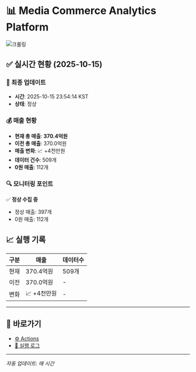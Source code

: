 # 📊 Media Commerce Analytics Platform

![크롤링](https://img.shields.io/badge/크롤링-정상-green)

## ✅ 실시간 현황 (2025-10-15)

### 📍 최종 업데이트
- **시간**: 2025-10-15 23:54:14 KST
- **상태**: 정상

### 💰 매출 현황
- **현재 총 매출**: **370.4억원**
- **이전 총 매출**: 370.0억원
- **매출 변화**: 📈 +4천만원
- **데이터 건수**: 509개
- **0원 매출**: 112개

### 🔍 모니터링 포인트

✅ **정상 수집 중**
- 정상 매출: 397개
- 0원 매출: 112개


## 📈 실행 기록

| 구분 | 매출 | 데이터수 |
|------|------|----------|
| 현재 | 370.4억원 | 509개 |
| 이전 | 370.0억원 | - |
| 변화 | 📈 +4천만원 | - |

---

## 🔗 바로가기

- [⚙️ Actions](../../actions)
- [📝 실행 로그](../../actions/workflows/daily_scraping.yml)

---

*자동 업데이트: 매 시간*
